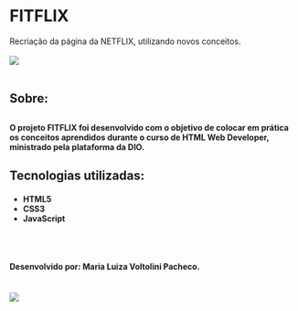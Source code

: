 # FITFLIX
Recriação da página da NETFLIX, utilizando novos conceitos.
<br> <br>
<img src="https://ik.imagekit.io/4gejuzuwusl/fitflix_iok41lj3xMx.png?ik-sdk-version=javascript-1.4.3&updatedAt=1642350366838">
<br> <br>
<h2><strong>Sobre:</strong><h2>
<h4>O projeto <strong>FITFLIX</strong> foi desenvolvido com o objetivo de colocar em prática os conceitos aprendidos durante o curso de HTML Web Developer, ministrado pela plataforma da DIO.<h4>
<h2><strong>Tecnologias utilizadas:</strong></h2>
<h4>
<ul>
<li>HTML5</li>
<li>CSS3</li>
  <li>JavaScript</li>
</ul>

<br><br>

<h4><strong>Desenvolvido por:</strong> Maria Luiza Voltolini Pacheco.<h4>
<br>
  <img src="https://ik.imagekit.io/4gejuzuwusl/fitflix2_meCB6mMZ4.png?ik-sdk-version=javascript-1.4.3&updatedAt=1642350367933">

